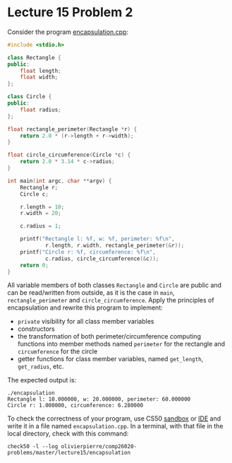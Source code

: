 # Lecture 15 Problem 2

Consider the program [encapsulation.cpp](encapsulation.cpp):

```cxx
#include <stdio.h>

class Rectangle {
public:
    float length;
    float width;
};

class Circle {
public:
    float radius;
};

float rectangle_perimeter(Rectangle *r) {
    return 2.0 * (r->length + r->width);
}

float circle_circumference(Circle *c) {
    return 2.0 * 3.14 * c->radius;
}

int main(int argc, char **argv) {
    Rectangle r;
    Circle c;

    r.length = 10;
    r.width = 20;

    c.radius = 1;

    printf("Rectangle l: %f, w: %f, perimeter: %f\n",
            r.length, r.width, rectangle_perimeter(&r));
    printf("Circle r: %f, circumference: %f\n",
            c.radius, circle_circumference(&c));
    return 0;
}
```

All variable members of both classes `Rectangle` and `Circle` are public and
can be read/written from outside, as it is the case in `main`,
`rectangle_perimeter` and `circle_circumference`. Apply the principles of
encapsulation and rewrite this program to implement:

- `private` visibility for all class member variables
- constructors
- the transformation of both perimeter/circumference computing functions into
  member methods named `perimeter` for the rectangle and `circumference` for
  the circle
- getter functions for class member variables, named `get_length`,
  `get_radius`, etc.

The expected output is:
```shell
./encapsulation
Rectangle l: 10.000000, w: 20.000000, perimeter: 60.000000
Circle r: 1.000000, circumference: 6.280000
```

To check the correctness of your program, use CS50 [sandbox](sandbox.cs50.io)
or [IDE](ide.cs50.io) and write it in a file named `encapsulation.cpp`. In a
terminal, with that file in the local directory, check with this command:
```shell
check50 -l --log olivierpierre/comp26020-problems/master/lecture15/encapsulation
```
